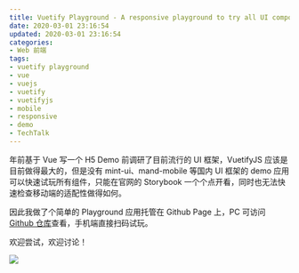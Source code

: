 ```yaml
---
title: Vuetify Playground - A responsive playground to try all UI components at once
date: 2020-03-01 23:16:54
updated: 2020-03-01 23:16:54
categories:
- Web 前端
tags:
- vuetify playground
- vue
- vuejs
- vuetify
- vuetifyjs
- mobile
- responsive
- demo
- TechTalk
---
```




年前基于 Vue 写一个 H5 Demo 前调研了目前流行的 UI 框架，VuetifyJS 应该是目前做得最大的，但是没有 mint-ui、mand-mobile 等国内 UI 框架的 demo 应用可以快速试玩所有组件，只能在官网的 Storybook 一个个点开看，同时也无法快速检查移动端的适配性做得如何。

因此我做了个简单的 Playground 应用托管在 Github Page 上，PC 可访问 [Github 仓库](https://github.com/Joouis/vuetify-playground)查看，手机端直接扫码试玩。

欢迎尝试，欢迎讨论！

![](https://i.v2ex.co/ehJnMEw7b.png)